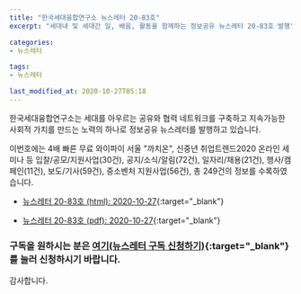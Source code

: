 ```yaml
---
title: "한국세대융합연구소 뉴스레터 20-83호"
excerpt: "세대내 및 세대간 일, 배움, 활동을 함께하는 정보공유 뉴스레터 20-83호 발행" 

categories:
- 뉴스레터

tags:
- 뉴스레터

last_modified_at: 2020-10-27T05:18
---
```


한국세대융합연구소는 세대를 아우르는 공유와 협력 네트워크를 구축하고 지속가능한 사회적 가치를 만드는 노력의 하나로 정보공유 뉴스레터를 발행하고 있습니다.

이번호에는 4배 빠른 무료 와이파이 서울 "까치온", 신중년 취업트렌드2020 온라인 세미나 등 입찰/공모/지원사업(30건), 공지/소식/알림(72건), 일자리/채용(21건), 행사/캠페인(11건), 보도/기사(59건), 중소벤처 지원사업(56건), 총 249건의 정보를 수록하였습니다.

* [뉴스레터 20-83호 (html): 2020-10-27](https://gcrcenter.github.io/assets/htmls/gcrc_news_letter_20201027.html){:target="_blank"}

* [뉴스레터 20-83호 (pdf): 2020-10-27](https://gcrcenter.github.io/assets/pdfs/news_letter_20201027.pdf){:target="_blank"}


### 구독을 원하시는 분은 [여기(뉴스레터 구독 신청하기)](https://forms.gle/MJ5gVHCdunBXXWVB7){:target="_blank"} 를 눌러 신청하시기 바랍니다.


감사합니다.